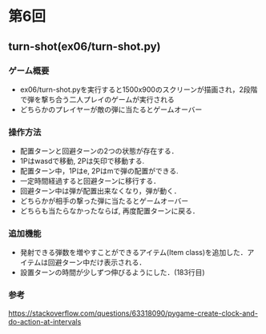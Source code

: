 # 第6回
## turn-shot(ex06/turn-shot.py)
### ゲーム概要
- ex06/turn-shot.pyを実行すると1500x900のスクリーンが描画され，2段階で弾を撃ち合う二人プレイのゲームが実行される
- どちらかのプレイヤーが敵の弾に当たるとゲームオーバー
### 操作方法
- 配置ターンと回避ターンの2つの状態が存在する．
- 1Pはwasdで移動, 2Pは矢印で移動する.
- 配置ターン中，1Pはe, 2Pはmで弾の配置ができる.
- 一定時間経過すると回避ターンに移行する．
- 回避ターン中は弾が配置出来なくなり，弾が動く．
- どちらかが相手の撃った弾に当たるとゲームオーバー
- どちらも当たらなかったならば, 再度配置ターンに戻る．
### 追加機能
- 発射できる弾数を増やすことができるアイテム(Item class)を追加した．アイテムは回避ターン中だけ表示される．
- 設置ターンの時間が少しずつ伸びるようにした．(183行目)
### 参考
https://stackoverflow.com/questions/63318090/pygame-create-clock-and-do-action-at-intervals